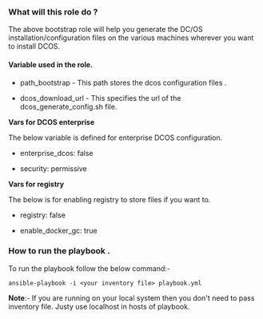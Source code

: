 ### What will this role do ?

The above bootstrap role will help you generate the DC/OS installation/configuration files on the various machines wherever you want to install DCOS.

#### Variable used in the role.

- path_bootstrap - This path stores the dcos configuration files .

- dcos_download_url - This specifies the url of the dcos_generate_config.sh file.

**Vars for DCOS enterprise**

The below variable is defined for enterprise DCOS configuration.

- enterprise_dcos: false

- security: permissive

**Vars for registry**

The below is for enabling registry to store files if you want to.

- registry: false

- enable_docker_gc: true

### How to run the playbook .

To run the playbook follow the below command:-

`ansible-playbook -i <your inventory file> playbook.yml`

**Note**:-  If you are running on your local system then you don't need to pass inventory file. Justy use localhost in hosts of playbook. 